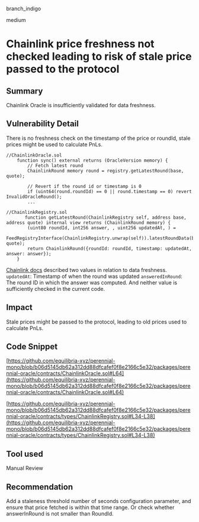 branch_indigo

medium

# Chainlink price freshness not checked leading to risk of stale price passed to the protocol

## Summary
Chainlink Oracle is insufficiently validated for data freshness.
## Vulnerability Detail
There is no freshness check on the timestamp of the price or roundId, stale prices might be used to calculate PnLs.
```solidity
//ChainlinkOracle.sol
    function sync() external returns (OracleVersion memory) {
        // Fetch latest round
        ChainlinkRound memory round = registry.getLatestRound(base, quote);

        // Revert if the round id or timestamp is 0
        if (uint64(round.roundId) == 0 || round.timestamp == 0) revert InvalidOracleRound();
        ...
```
```solidity
//ChainlinkRegistry.sol
       function getLatestRound(ChainlinkRegistry self, address base, address quote) internal view returns (ChainlinkRound memory) {
        (uint80 roundId, int256 answer, , uint256 updatedAt, ) =
            FeedRegistryInterface(ChainlinkRegistry.unwrap(self)).latestRoundData(base, quote);
        return ChainlinkRound({roundId: roundId, timestamp: updatedAt, answer: answer});
    }
```
[Chainlink docs](https://docs.chain.link/data-feeds/api-reference) described two values in relation to data freshness. `updatedAt`: Timestamp of when the round was updated
`answeredInRound`: The round ID in which the answer was computed. And neither value is sufficiently checked in the current code.
## Impact
Stale prices might be passed to the protocol, leading to old prices used to calculate PnLs.
## Code Snippet

[https://github.com/equilibria-xyz/perennial-mono/blob/b06d5145db62a312dd88dfcafef0f8e2166c5e32/packages/perennial-oracle/contracts/ChainlinkOracle.sol#L64](https://github.com/equilibria-xyz/perennial-mono/blob/b06d5145db62a312dd88dfcafef0f8e2166c5e32/packages/perennial-oracle/contracts/ChainlinkOracle.sol#L64)

[https://github.com/equilibria-xyz/perennial-mono/blob/b06d5145db62a312dd88dfcafef0f8e2166c5e32/packages/perennial-oracle/contracts/types/ChainlinkRegistry.sol#L34-L38](https://github.com/equilibria-xyz/perennial-mono/blob/b06d5145db62a312dd88dfcafef0f8e2166c5e32/packages/perennial-oracle/contracts/types/ChainlinkRegistry.sol#L34-L38)
## Tool used

Manual Review

## Recommendation
Add a staleness threshold number of seconds configuration parameter, and ensure that price fetched is within that time range.
Or check whether answerInRound is not smaller than RoundId.
